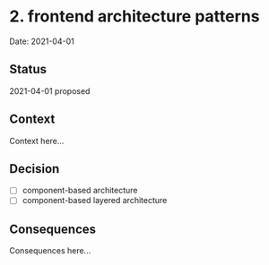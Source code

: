# 2. frontend architecture patterns

Date: 2021-04-01

## Status

2021-04-01 proposed

## Context

Context here...

## Decision

 - [ ] component-based architecture
 - [ ] component-based layered architecture

## Consequences

Consequences here...
